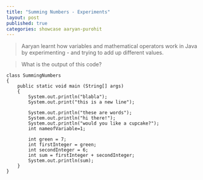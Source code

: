 ```yaml
---
title: "Summing Numbers - Experiments"
layout: post
published: true
categories: showcase aaryan-purohit
---
```


> Aaryan learnt how variables and mathematical operators work in Java by experimenting - and trying to add up different values.

> What is the output of this code?

    class SummingNumbers
    {
    	public static void main (String[] args)
    	{
    		System.out.println("blabla");
    		System.out.print("this is a new line");
    		
    		System.out.println("these are words");
    		System.out.println("hi there!");
    		System.out.println("would you like a cupcake?");
    		int nameofVariable=1;
    		
    		int green = 7;
    		int firstInteger = green;
    		int secondInteger = 6;
    		int sum = firstInteger + secondInteger;
    		System.out.println(sum);
    	}
    }
